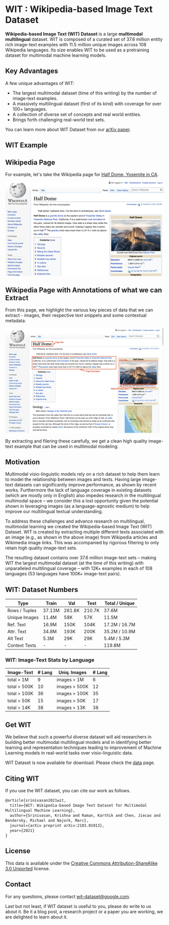 # WIT : Wikipedia-based Image Text Dataset

**Wikipedia-based Image Text (WIT) Dataset** is a large **multimodal
multilingual** dataset. WIT is composed of a curated set of 37.6 million entity
rich image-text examples with 11.5 million unique images across 108 Wikipedia
languages. Its size enables WIT to be used as a pretraining dataset for
multimodal machine learning models.

## Key Advantages

A few unique advantages of WIT:

-   The largest multimodal dataset (time of this writing) by the number of
    image-text examples.
-   A massively multilingual dataset (first of its kind) with coverage for over 100+
    languages.
-   A collection of diverse set of concepts and real world entities.
-   Brings forth challenging real-world test sets.

You can learn more about WIT Dataset from our
[arXiv paper](https://arxiv.org/abs/2103.01913).

## WIT Example

## Wikipedia Page

For example, let's take the Wikipedia page for
[Half Dome, Yosemite in CA](https://en.wikipedia.org/wiki/Half_Dome).

![WIT Wikipedia Half Dome Image](images/wit_half_dome_wiki.png)

## Wikipedia Page with Annotations of what we can Extract

From this page, we highlight the various key pieces of data that we can
extract - images, their respective text snippets and some contextual metadata.

![WIT Half Dome Page with Annotations](images/wit_take2_half_dome_with_annotations.png)

By extracting and filering these carefully, we get a clean high quality
image-text example that can be used in multimodal modeling.

<!-- ![WIT Half Dome Data](images/wit_half_dome_wiki_and_wit.png) -->

## Motivation

Multimodal visio-linguistic models rely on a rich dataset to help them learn to
model the relationship between images and texts. Having large image-text
datasets can significantly improve performance, as shown by recent works.
Furthermore the lack of language coverage in existing datasets (which are mostly
only in English) also impedes research in the multilingual multimodal space – we
consider this a lost opportunity given the potential shown in leveraging images
(as a language-agnostic medium) to help improve our multilingual textual
understanding.

To address these challenges and advance research on multilingual, multimodal
learning we created the Wikipedia-based Image Text (WIT) Dataset. WIT is created
by extracting multiple different texts associated with an image (e.g., as shown
in the above image) from Wikipedia articles and Wikimedia image links. This was
accompanied by rigorous filtering to only retain high quality image-text sets.

The resulting dataset contains over 37.6 million image-text sets – making WIT
the largest multimodal dataset (at the time of this writing) with unparalleled
multilingual coverage – with 12K+ examples in each of 108 languages (53
languages have 100K+ image-text pairs).

## WIT: Dataset Numbers

Type          | Train  | Val    | Test   | Total / Unique
------------- | ------ | ------ | ------ | --------------
Rows / Tuples | 37.13M | 261.8K | 210.7K | 37.6M
Unique Images | 11.4M  | 58K    | 57K    | 11.5M
Ref. Text     | 16.9M  | 150K   | 104K   | 17.2M / 16.7M
Attr. Text    | 34.8M  | 193K   | 200K   | 35.2M / 10.9M
Alt Text      | 5.3M   | 29K    | 29K    | 5.4M / 5.3M
Context Texts | -      | -      | -      | 119.8M

### WIT: Image-Text Stats by Language

Image-Text   | # Lang | Uniq. Images  | # Lang
------------ | ------ | ------------- | ------
total > 1M   | 9      | images > 1M   | 6
total > 500K | 10     | images > 500K | 12
total > 100K | 36     | images > 100K | 35
total > 50K  | 15     | images > 50K  | 17
total > 14K  | 38     | images > 13K  | 38

## Get WIT

We believe that such a powerful diverse dataset will aid researchers in building
better multimodal multilingual models and in identifying better learning and
representation techniques leading to improvement of Machine Learning models in
real-world tasks over visio-linguistic data.

WIT Dataset is now available for download. Please check the [data](DATA) page.

## Citing WIT

If you use the WIT dataset, you can cite our work as follows.

```
@article{srinivasan2021wit,
  title={WIT: Wikipedia-based Image Text Dataset for Multimodal Multilingual Machine Learning},
  author={Srinivasan, Krishna and Raman, Karthik and Chen, Jiecao and Bendersky, Michael and Najork, Marc},
  journal={arXiv preprint arXiv:2103.01913},
  year={2021}
}
```

## License

This data is available under the [Creative Commons Attribution-ShareAlike 3.0 Unported](LICENSE) license.

## Contact

For any questions, please contact wit-dataset@google.com.

Last but not least, if WIT dataset is useful to you, please do write to us about it. Be it a blog post, a research project or a paper you are working, 
we are delighted to learn about it.
